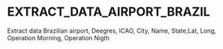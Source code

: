 # EXTRACT_DATA_AIRPORT_BRAZIL
Extract data Brazilian airport, Deegres, ICAO, City, Name, State,Lat, Long, Operation Morning, Operation Nigth 
